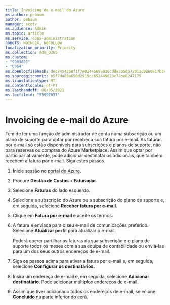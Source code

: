 ```yaml
---
title: Invoicing de e-mail do Azure
ms.author: pebaum
author: pebaum
manager: scotv
ms.audience: Admin
ms.topic: article
ms.service: o365-administration
ROBOTS: NOINDEX, NOFOLLOW
localization_priority: Priority
ms.collection: Adm_O365
ms.custom:
- "9003801"
- "6864"
ms.openlocfilehash: dec7454258f1f7e0244569a036cdda805da72012c02e0e17b3c1d192f0a2639e
ms.sourcegitcommit: b5f7da89a650d2915dc652449623c78be6247175
ms.translationtype: MT
ms.contentlocale: pt-PT
ms.lasthandoff: 08/05/2021
ms.locfileid: "53997037"
---
```

# <a name="azure-email-invoicing"></a>Invoicing de e-mail do Azure

Tem de ter uma função de administrador de conta numa subscrição ou um plano de suporte para optar por receber a sua fatura por e-mail. As faturas por e-mail só estão disponíveis para subscrições e planos de suporte, não para reservas ou compras do Azure Marketplace. Assim que optar por participar ativamente, pode adicionar destinatários adicionais, que também recebem a fatura por e-mail. Siga estes passos.

1. Inicie sessão no [portal do Azure](https://portal.azure.com/).
2. Procure **Gestão de Custos + Faturação**.
3. Selecione **Faturas** do lado esquerdo.
4. Selecione a subscrição do Azure ou a subscrição do plano de suporte e, em seguida, selecione **Receber fatura por e-mail**.
5. Clique em **Fatura por e-mail** e aceite os termos.
6. A fatura é enviada para o seu e-mail de comunicações preferido. Selecione **Atualizar perfil** para atualizar o e-mail.  

    Poderá querer partilhar as faturas da sua subscrição e o plano de suporte todos os meses com a sua equipa de contabilidade ou enviá-las para um dos seus outros endereços de e-mail.  

7. Siga os passos acima para ativar a fatura por e-mail e, em seguida, selecione **Configurar os destinatários.**
8. Insira um endereço de e-mail e, em seguida, selecione **Adicionar destinatário**. Pode adicionar múltiplos endereços de e-mail.
9. Assim que tiver adicionado todos os endereços de e-mail, selecione **Concluído** na parte inferior do ecrã.
